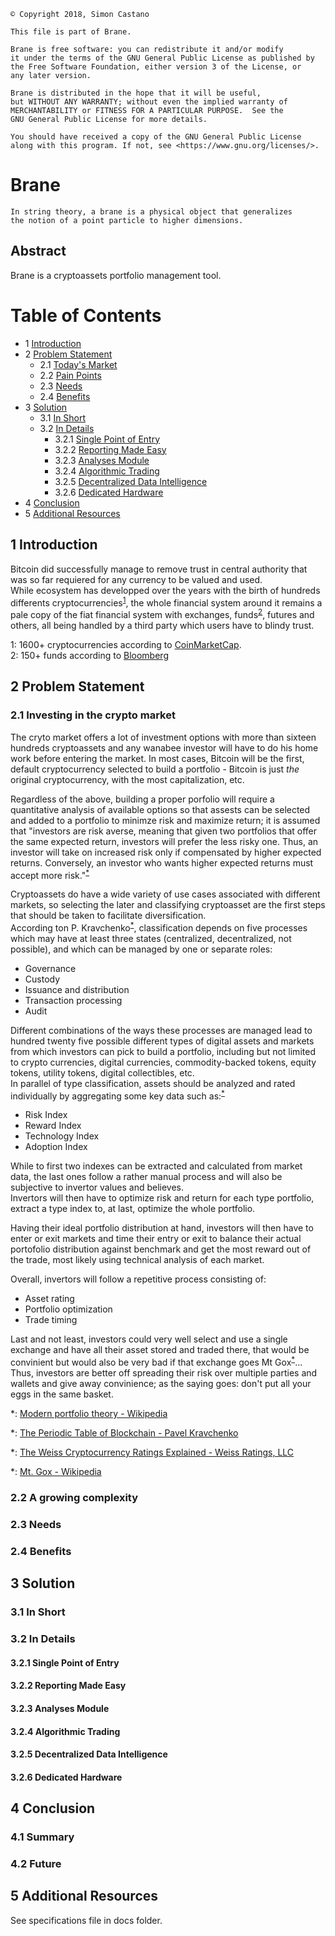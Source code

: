 ﻿    © Copyright 2018, Simon Castano

    This file is part of Brane.
	
    Brane is free software: you can redistribute it and/or modify
    it under the terms of the GNU General Public License as published by
    the Free Software Foundation, either version 3 of the License, or
    any later version.

    Brane is distributed in the hope that it will be useful,
    but WITHOUT ANY WARRANTY; without even the implied warranty of
    MERCHANTABILITY or FITNESS FOR A PARTICULAR PURPOSE.  See the
    GNU General Public License for more details.

    You should have received a copy of the GNU General Public License
    along with this program. If not, see <https://www.gnu.org/licenses/>.
 

# Brane #

    In string theory, a brane is a physical object that generalizes
	the notion of a point particle to higher dimensions.

## Abstract ##

Brane is a cryptoassets portfolio management tool.

Table of Contents
=================
* 1 [Introduction](#1-introduction)
* 2 [Problem Statement](#2-problem-statement)
    * 2.1 [Today's Market](#21-today's-market)
    * 2.2 [Pain Points](#22-pain-points)
    * 2.3 [Needs](#23-needs)
    * 2.4 [Benefits](#24-benefits)
* 3 [Solution](#3-solution)
    * 3.1 [In Short](#31-in-short)
	* 3.2 [In Details](#32-in-details)
	    * 3.2.1 [Single Point of Entry](#321-single-point-of-entry)
		* 3.2.2 [Reporting Made Easy](#322-reporting-made-easy)
		* 3.2.3 [Analyses Module](#323-analyses-module)
		* 3.2.4 [Algorithmic Trading](#323-algorithic-trading)
		* 3.2.5 [Decentralized Data Intelligence](#324-decentralized-data-intelligence)
		* 3.2.6 [Dedicated Hardware](#326-dedicated-hardware)
* 4 [Conclusion](#4-conclusion)
* 5 [Additional Resources](#5-additional-resources)

## 1 Introduction ##

Bitcoin did successfully manage to remove trust in central authority that was so far requiered for any currency to be valued and used.  
While ecosystem has developped over the years with the birth of hundreds differents cryptocurrencies<sup>[1](#footnote1)</sup>, the whole financial system around it remains a pale copy of the fiat financial system with exchanges, funds<sup>[2](#footnote2)</sup>, futures and others, all being handled by a third party which users have to blindy trust.  

<a name="footnote1">1</a>: 1600+ cryptocurrencies according to [CoinMarketCap](#https://coinmarketcap.com/).  
<a name="footnote2">2</a>: 150+ funds according to [Bloomberg](#https://www.bloomberg.com/news/articles/2018-04-02/crypto-hedge-fund-bubble-begins-to-deflate-as-returns-tumble)  

## 2 Problem Statement ##

### 2.1 Investing in the crypto market ###

The cryto market offers a lot of investment options with more than sixteen hundreds cryptoassets and any wanabee investor will have to do his home work before entering the market. In most cases, Bitcoin will be the first, default cryptocurrency selected to build a portfolio - Bitcoin is just *the* original cryptocurrency, with the most capitalization, etc.  

Regardless of the above, building a proper porfolio will require a quantitative analysis of available options so that assests can be selected and added to a portfolio to minimze risk and maximize return; it is assumed that "investors are risk averse, meaning that given two portfolios that offer the same expected return, investors will prefer the less risky one. Thus, an investor will take on increased risk only if compensated by higher expected returns. Conversely, an investor who wants higher expected returns must accept more risk."<sup>[*](#mpt)</sup>  


Cryptoassets do have a wide variety of use cases associated with different markets, so selecting the later and classifying cryptoasset are the first steps that should be taken to facilitate diversification.  
According ton P. Kravchenko<sup>[*](#periodictable)</sup>, classification depends on five processes which may have at least three states (centralized, decentralized, not possible), and which can be managed by one or separate roles:

- Governance
- Custody
- Issuance and distribution
- Transaction processing
- Audit

Different combinations of the ways these processes are managed lead to hundred twenty five possible different types of digital assets and markets from which investors can pick to build a portfolio, including but not limited to crypto currencies, digital currencies, commodity-backed tokens, equity tokens, utility tokens, digital collectibles, etc.  
In parallel of type classification, assets should be analyzed and rated individually by aggregating some key data such as:<sup>[*](#weiss)</sup>

- Risk Index
- Reward Index
- Technology Index
- Adoption Index

While to first two indexes can be extracted and calculated from market data, the last ones follow a rather manual process and will also be subjective to invertor values and believes.  
Invertors will then have to optimize risk and return for each type portfolio, extract a type index to, at last, optimize the whole portfolio.  

Having their ideal portfolio distribution at hand, investors will then have to enter or exit markets and time their entry or exit to balance their actual portofolio distribution against benchmark and get the most reward out of the trade, most likely using technical analysis of each market.  

Overall, invertors will follow a repetitive process consisting of:
- Asset rating
- Portfolio optimization
- Trade timing

Last and not least, investors could very well select and use a single exchange and have all their asset stored and traded there, that would be convinient but would also be very bad if that exchange goes Mt Gox<sup>[*](#mtgox)</sup>... Thus, investors are better off spreading their risk over multiple parties and wallets and give away convinience; as the saying goes: don't put all your eggs in the same basket.  

<a name="mpt">*</a>: [Modern portfolio theory - Wikipedia](#https://en.wikipedia.org/wiki/Modern_portfolio_theory#Risk_and_expected_return)

<a name="periodictable">*</a>: [The Periodic Table of Blockchain - Pavel Kravchenko](#https://www.coindesk.com/periodic-table-blockchain-classify-tokens/)

<a name="weiss">*</a>: [The Weiss Cryptocurrency Ratings Explained - Weiss Ratings, LLC](#https://weisscryptocurrencyratings.com/ratings/the-weiss-cryptocurrency-ratings-explained-15)

<a name="mtgox">*</a>: [Mt. Gox - Wikipedia](#https://en.wikipedia.org/wiki/Mt._Gox)


### 2.2 A growing complexity ###




### 2.3 Needs ###

### 2.4 Benefits ###

## 3 Solution ##

### 3.1 In Short ###

### 3.2 In Details ###

#### 3.2.1 Single Point of Entry ####

#### 3.2.2 Reporting Made Easy ####

#### 3.2.3 Analyses Module ####

#### 3.2.4 Algorithmic Trading ####

#### 3.2.5 Decentralized Data Intelligence ####

#### 3.2.6 Dedicated Hardware ####

## 4 Conclusion ##

### 4.1 Summary ###

### 4.2 Future ###

## 5 Additional Resources ##

See specifications file in docs folder.
